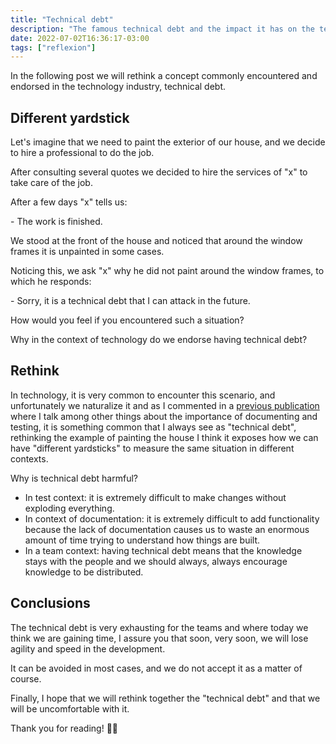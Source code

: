 ```yaml
---
title: "Technical debt"
description: "The famous technical debt and the impact it has on the teams."
date: 2022-07-02T16:36:17-03:00
tags: ["reflexion"]
---
```

In the following post we will rethink a concept commonly encountered and endorsed 
in the technology industry, technical debt.

## Different yardstick

Let's imagine that we need to paint the exterior of our house, and we decide to hire a professional to do the job.

After consulting several quotes we decided to hire the services of "x" to take care of the job.

After a few days "x" tells us:

\- The work is finished.

We stood at the front of the house and noticed that around the window frames it is unpainted in some cases.

Noticing this, we ask "x" why he did not paint around the window frames, to which he responds:

\- Sorry, it is a technical debt that I can attack in the future.

How would you feel if you encountered such a situation?

Why in the context of technology do we endorse having technical debt?

## Rethink

In technology, it is very common to encounter this scenario, and unfortunately we naturalize it and as 
I commented in a [previous publication](https://luispe.github.io/blog/posts/mistakes-and-learnings/) 
where I talk among other things about the importance of documenting and testing, it is something common that 
I always see as "technical debt", rethinking the example of painting the house I think it exposes 
how we can have "different yardsticks" to measure the same situation in different contexts.

Why is technical debt harmful?
- In test context: it is extremely difficult to make changes without exploding everything.
- In context of documentation: it is extremely difficult to add functionality because the lack of 
documentation causes us to waste an enormous amount of time trying to understand how things are built.
- In a team context: having technical debt means that the knowledge stays with the people and we should always, 
always encourage knowledge to be distributed.


## Conclusions

The technical debt is very exhausting for the teams and where today we think we are gaining time, 
I assure you that soon, very soon, we will lose agility and speed in the development.

It can be avoided in most cases, and we do not accept it as a matter of course.

Finally, I hope that we will rethink together the "technical debt" and that we will be uncomfortable with it.

Thank you for reading! 👋🏽

